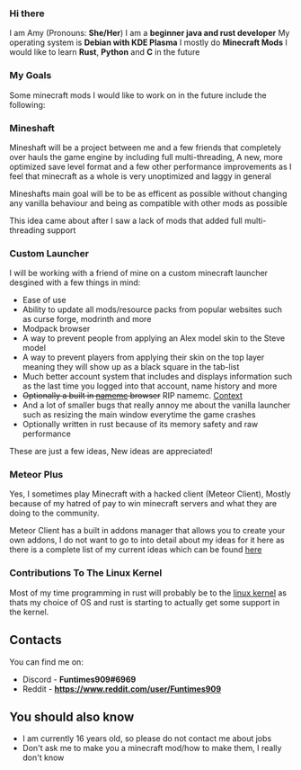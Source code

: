 ### Hi there


I am Amy (Pronouns: **She/Her**)
I am a **beginner java and rust developer**
My operating system is **Debian with KDE Plasma**
I mostly do **Minecraft Mods**
I would like to learn **Rust**, **Python** and **C** in the future


### My Goals


Some minecraft mods I would like to work on in the future include the following:


### Mineshaft


Mineshaft will be a project between me and a few friends that completely over hauls the game engine by including full multi-threading, A new, more optimized save level format and a few other performance improvements as I feel that minecraft as a whole is very unoptimized and laggy in general

Mineshafts main goal will be to be as efficent as possible without changing any vanilla behaviour and being as compatible with other mods as possible

This idea came about after I saw a lack of mods that added full multi-threading support


### Custom Launcher


I will be working with a friend of mine on a custom minecraft launcher desgined with a few things in mind: 

- Ease of use
- Ability to update all mods/resource packs from popular websites such as curse forge, modrinth and more
- Modpack browser 
- A way to prevent people from applying an Alex model skin to the Steve model
- A way to prevent players from applying their skin on the top layer meaning they will show up as a black square in the tab-list
- Much better account system that includes and displays information such as the last time you logged into that account, name history and more
- ~~Optionally a built in [namemc](https://namemc.com) browser~~ RIP namemc. [Context](https://help.minecraft.net/hc/en-us/articles/8969841895693)
- And a lot of smaller bugs that really annoy me about the vanilla launcher such as resizing the main window everytime the game crashes
- Optionally written in rust because of its memory safety and raw performance

These are just a few ideas, New ideas are appreciated!

### Meteor Plus


Yes, I sometimes play Minecraft with a hacked client (Meteor Client), Mostly because of my hatred of pay to win minecraft servers and what they are doing to the community.

Meteor Client has a built in addons manager that allows you to create your own addons, I do not want to go to into detail about my ideas for it here as there is a complete list of my current ideas which can be found [here](https://github.com/Funtimes909/Meteor-Plus/blob/main/Ideas.txt)

### Contributions To The Linux Kernel

Most of my time programming in rust will probably be to the [linux kernel](https://github.com/torvalds/linux) as thats my choice of OS and rust is starting to actually get some support in the kernel.

## Contacts

You can find me on:
- Discord - **Funtimes909#6969**
- Reddit - **https://www.reddit.com/user/Funtimes909**


## You should also know

- I am currently 16 years old, so please do not contact me about jobs
- Don't ask me to make you a minecraft mod/how to make them, I really don't know

